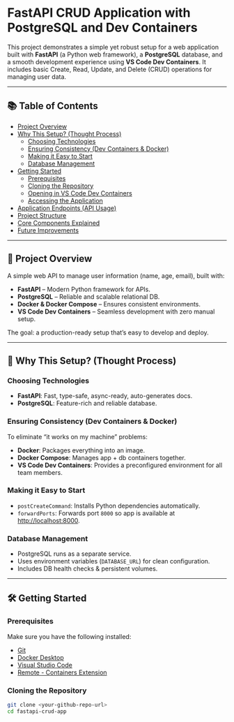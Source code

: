 # FastAPI CRUD Application with PostgreSQL and Dev Containers

This project demonstrates a simple yet robust setup for a web application built with **FastAPI** (a Python web framework), a **PostgreSQL** database, and a smooth development experience using **VS Code Dev Containers**. It includes basic Create, Read, Update, and Delete (CRUD) operations for managing user data.

---

## 📚 Table of Contents

- [Project Overview](#project-overview)
- [Why This Setup? (Thought Process)](#why-this-setup-thought-process)
  - [Choosing Technologies](#choosing-technologies)
  - [Ensuring Consistency (Dev Containers & Docker)](#ensuring-consistency-dev-containers--docker)
  - [Making it Easy to Start](#making-it-easy-to-start)
  - [Database Management](#database-management)
- [Getting Started](#getting-started)
  - [Prerequisites](#prerequisites)
  - [Cloning the Repository](#cloning-the-repository)
  - [Opening in VS Code Dev Containers](#opening-in-vs-code-dev-containers)
  - [Accessing the Application](#accessing-the-application)
- [Application Endpoints (API Usage)](#application-endpoints-api-usage)
- [Project Structure](#project-structure)
- [Core Components Explained](#core-components-explained)
- [Future Improvements](#future-improvements)

---

## 🚀 Project Overview

A simple web API to manage user information (name, age, email), built with:

- **FastAPI** – Modern Python framework for APIs.
- **PostgreSQL** – Reliable and scalable relational DB.
- **Docker & Docker Compose** – Ensures consistent environments.
- **VS Code Dev Containers** – Seamless development with zero manual setup.

The goal: a production-ready setup that’s easy to develop and deploy.

---

## 🤔 Why This Setup? (Thought Process)

### Choosing Technologies

- **FastAPI**: Fast, type-safe, async-ready, auto-generates docs.
- **PostgreSQL**: Feature-rich and reliable database.

### Ensuring Consistency (Dev Containers & Docker)

To eliminate “it works on my machine” problems:

- **Docker**: Packages everything into an image.
- **Docker Compose**: Manages app + db containers together.
- **VS Code Dev Containers**: Provides a preconfigured environment for all team members.

### Making it Easy to Start

- `postCreateCommand`: Installs Python dependencies automatically.
- `forwardPorts`: Forwards port `8000` so app is available at [http://localhost:8000](http://localhost:8000).

### Database Management

- PostgreSQL runs as a separate service.
- Uses environment variables (`DATABASE_URL`) for clean configuration.
- Includes DB health checks & persistent volumes.

---

## 🛠 Getting Started

### Prerequisites

Make sure you have the following installed:

- [Git](https://git-scm.com/)
- [Docker Desktop](https://www.docker.com/products/docker-desktop)
- [Visual Studio Code](https://code.visualstudio.com/)
- [Remote - Containers Extension](https://marketplace.visualstudio.com/items?itemName=ms-vscode-remote.remote-containers)

### Cloning the Repository

```bash
git clone <your-github-repo-url>
cd fastapi-crud-app
